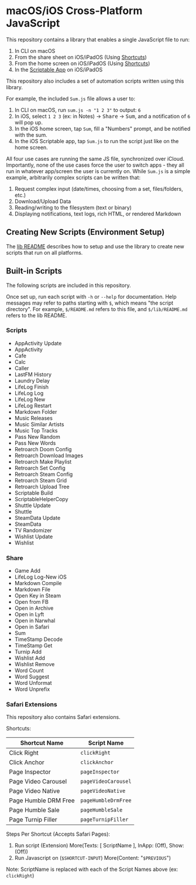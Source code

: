 # macOS/iOS Cross-Platform JavaScript

This repository contains a library that enables a single JavaScript file to run:

 1. In CLI on macOS
 2. From the share sheet on iOS/iPadOS (Using [Shortcuts](https://apps.apple.com/app/shortcuts/id915249334))
 3. From the home screen on iOS/iPadOS (Using [Shortcuts](https://apps.apple.com/app/shortcuts/id915249334))
 4. In the [Scriptable App](https://scriptable.app) on iOS/iPadOS

This repository also includes a set of automation scripts written using this library.

For example, the included `Sum.js` file allows a user to:

 1. In CLI on macOS, run `sum.js -n "1 2 3"` to output: `6`
 2. In iOS, select `1 2 3` (ex: in Notes) &rarr; <kbd>Share</kbd> &rarr; <kbd>Sum</kbd>, and a notification of `6` will pop up.
 3. In the iOS home screen, tap `Sum`, fill a "Numbers" prompt, and be notified with the sum.
 4. In the iOS Scriptable app, tap `Sum.js` to run the script just like on the home screen.

All four use cases are running the same JS file, synchronized over iCloud. Importantly, none of the use cases force the user to switch apps - they all run in whatever app/screen the user is currently on. While `Sum.js` is a simple example, arbitrarily complex scripts can be written that:

 1. Request complex input (date/times, choosing from a set, files/folders, etc.)
 2. Download/Upload Data
 3. Reading/writing to the filesystem (text or binary)
 4. Displaying notifications, text logs, rich HTML, or rendered Markdown

## Creating New Scripts (Environment Setup)

The [lib README](./lib/) describes how to setup and use the library to create new scripts that run on all platforms.

## Built-in Scripts

The following scripts are included in this repository.

Once set up, run each script with `-h` or `--help` for documentation. Help messages may refer to paths starting with `$`, which means "the script directory". For example, `$/README.md` refers to this file, and `$/lib/README.md` refers to the lib README.

### Scripts

 * AppActivity Update
 * AppActivity
 * Cafe
 * Calc
 * Caller
 * LastFM History
 * Laundry Delay
 * LifeLog Finish
 * LifeLog Log
 * LifeLog New
 * LifeLog Restart
 * Markdown Folder
 * Music Releases
 * Music Similar Artists
 * Music Top Tracks
 * Pass New Random
 * Pass New Words
 * Retroarch Doom Config
 * Retroarch Download Images
 * Retroarch Make Playlist
 * Retroarch Set Config
 * Retroarch Steam Config
 * Retroarch Steam Grid
 * Retroarch Upload Tree
 * Scriptable Build
 * ScriptableHelperCopy
 * Shuttle Update
 * Shuttle
 * SteamData Update
 * SteamData
 * TV Randomizer
 * Wishlist Update
 * Wishlist

### Share

 * Game Add
 * LifeLog Log-New iOS
 * Markdown Compile
 * Markdown File
 * Open Key in Steam
 * Open from FB
 * Open in Archive
 * Open in Lyft
 * Open in Narwhal
 * Open in Safari
 * Sum
 * TimeStamp Decode
 * TimeStamp Get
 * Turnip Add
 * Wishlist Add
 * Wishlist Remove
 * Word Count
 * Word Suggest
 * Word Unformat
 * Word Unprefix

### Safari Extensions

This repository also contains Safari extensions.

Shortcuts:

| Shortcut Name        | Script Name         |
| -------------------- | ------------------- |
| Click Right          | `clickRight`        |
| Click Anchor         | `clickAnchor`       |
| Page Inspector       | `pageInspector`     |
| Page Video Carousel  | `pageVideoCarousel` |
| Page Video Native    | `pageVideoNative`   |
| Page Humble DRM Free | `pageHumbleDrmFree` |
| Page Humble Sale     | `pageHumbleSale`    |
| Page Turnip Filler   | `pageTurnipFiller`  |


Steps Per Shortcut (Accepts Safari Pages):

1. Run script (Extension) More(Texts: [ ScriptName ], InApp: (Off), Show: (Off))
2. Run Javascript on (`$SHORTCUT-INPUT`) More(Content: "`$PREVIOUS`")

Note: ScriptName is replaced with each of the Script Names above (ex: `clickRight`)

